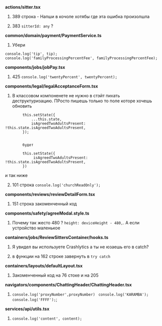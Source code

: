 **actions/sitter.tsx**

1. 389 строка - Напши в кочоле хотябы где эта ошибка произолшла

2. 383 `sitterId: any` ? 



**common/domain/payment/PaymentService.ts**

1. Убери 
```
console.log('tip', tip);
console.log('familyProcessingPercentFee', familyProcessingPercentFee);
```


**components/jobs/jobPay.tsx**

1. 425 `console.log('twentyPercent', twentyPercent);`


**components/legal/legalAcceptanceForm.tsx**


1. В классовом компоненете не нужно в стэйт пихать деструктуризацию. ПРосто пишешь только то поле которе хочешь обновить

```
        this.setState({
            ...this.state,
            isAgreedTwoAdultsPresent: !this.state.isAgreedTwoAdultsPresent,
        });


        будет

        this.setState({
             isAgreedTwoAdultsPresent: !this.state.isAgreedTwoAdultsPresent,
        })

```

и так ниже


2. 101 строка `console.log('churchReadOnly');`


**components/reviews/reviewDetailForm.tsx**

1. 151 строка закоменченный код


**components/safety/agreeModal.style.ts**

1. Почему так жесто 480 ? `height: deviceHeight - 480,`. А если устройство маленькое

**containers/jobs/ReviewSittersContainer/hooks.ts**

1. Я увидел вы используете Crashlytics а ты не юзаешь его в catch?

2. в функции на 162 строке завернуть в `try catch`


**containers/layouts/defaultLayout.tsx**

1. Закоменченный код на 76 стоке и на 205

**navigators/components/ChattingHeader/ChattingHeader.tsx**

1. `console.log('proxyNumber',proxyNumber)` ` console.log('KARAMBA');` `console.log('FFFF');`;


**services/api/utils.tsx**

1. `console.log('content', content);`
